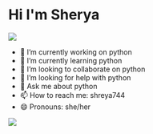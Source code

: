 <h1> Hi I'm Sherya </h1> 

<img src="https://i.pinimg.com/564x/e3/6a/d5/e36ad53a8beddb8614202dc3aa9dbdab.jpg">



- 🔭 I’m currently working on python
- 🌱 I’m currently learning python
- 👯 I’m looking to collaborate on python
- 🤔 I’m looking for help with python
- 💬 Ask me about python
- 📫 How to reach me: shreya744
- 😄 Pronouns: she/her
 <img src="https://i.pinimg.com/564x/7f/43/79/7f4379f8f32fc4b5dc1a2b7b376b1e0e.jpg">

